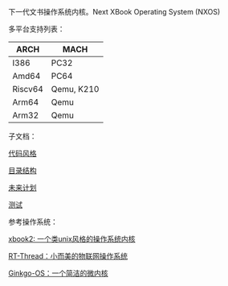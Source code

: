 下一代文书操作系统内核。Next XBook Operating System (NXOS)

多平台支持列表：

| ARCH    | MACH       |
| ------- | ---------- |
| I386    | PC32       |
| Amd64   | PC64       |
| Riscv64 | Qemu, K210 |
| Arm64   | Qemu       |
| Arm32   | Qemu       |



子文档：

[代码风格](Docs/CodeStyle.md) 

[目录结构](Docs/Catalog.md) 

[未来计划](Docs/Plan.md)  

[测试](Docs/Test.md)  

参考操作系统：  

[xbook2: 一个类unix风格的操作系统内核](https://gitee.com/hzc1998/xbook2) 

[RT-Thread：小而美的物联网操作系统](https://gitee.com/rtthread/rt-thread) 

[Ginkgo-OS：一个简洁的微内核](https://gitee.com/891085309/Ginkgo-OS)  

